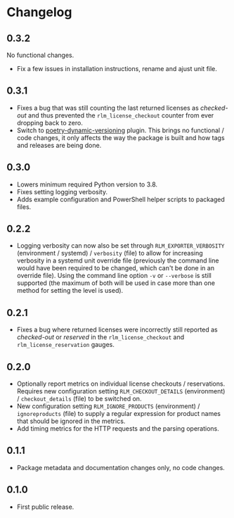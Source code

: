 # Changelog

## 0.3.2

No functional changes.

* Fix a few issues in installation instructions, rename and ajust unit file.

## 0.3.1

* Fixes a bug that was still counting the last returned licenses as
  *checked-out* and thus prevented the `rlm_license_checkout` counter from ever
  dropping back to zero.
* Switch to [poetry-dynamic-versioning][1] plugin. This brings no functional /
  code changes, it only affects the way the package is built and how tags and
  releases are being done.

## 0.3.0

* Lowers minimum required Python version to 3.8.
* Fixes setting logging verbosity.
* Adds example configuration and PowerShell helper scripts to packaged files.

## 0.2.2

* Logging verbosity can now also be set through `RLM_EXPORTER_VERBOSITY`
  (environment / systemd) / `verbosity` (file) to allow for increasing verbosity
  in a systemd unit override file (previously the command line would have been
  required to be changed, which can't be done in an override file). Using the
  command line option `-v` or `--verbose` is still supported (the maximum of
  both will be used in case more than one method for setting the level is
  used).

## 0.2.1

* Fixes a bug where returned licenses were incorrectly still reported as
  *checked-out* or *reserved* in the `rlm_license_checkout` and
  `rlm_license_reservation` gauges.

## 0.2.0

* Optionally report metrics on individual license checkouts / reservations.
  Requires new configuration setting `RLM_CHECKOUT_DETAILS` (environment) /
  `checkout_details` (file) to be switched on.
* New configuration setting `RLM_IGNORE_PRODUCTS` (environment) /
  `ignoreproducts` (file) to supply a regular expression for product names that
  should be ignored in the metrics.
* Add timing metrics for the HTTP requests and the parsing operations.

## 0.1.1

* Package metadata and documentation changes only, no code changes.

## 0.1.0

* First public release.

[1]: https://pypi.org/project/poetry-dynamic-versioning/
